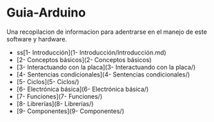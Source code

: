 # Guia-Arduino
Una recopilacion de informacion para adentrarse en el manejo de este software y hardware.

- ss[1- Introducción](1- Introducción/Introducción.md)
- [2- Conceptos básicos](2- Conceptos básicos)
- [3- Interactuando con la placa](3- Interactuando con la placa/)
- [4- Sentencias condicionales](4- Sentencias condicionales/)
- [5- Ciclos](5- Ciclos/)
- [6- Electrónica básica](6- Electrónica básica/)
- [7- Funciones](7- Funciones/)
- [8- Librerías](8- Librerías/)
- [9- Componentes](9- Componentes/)
